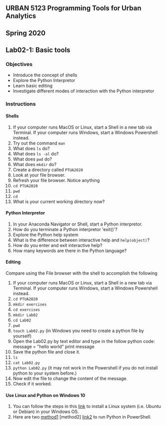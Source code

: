## URBAN 5123 Programming Tools for Urban Analytics
## Spring 2020
## Lab02-1: Basic tools

### Objectives

 - Introduce the concept of shells
 - Explore the Python Interpretor
 - Learn basic editing
 - Investigate different modes of interaction with the Python interpretor

### Instructions

#### Shells

 1. If your computer runs MacOS or Linux, start a Shell in a new tab via Terminal. If your computer runs Windows, start a Windows Powershell instead. 
 2. Try out the command `man`
 3. What does `ls` do?
 4. What does `ls -al` do?
 5. What does `pwd` do?
 6. What does `mkdir` do?
 7. Create a directory called `PTUA2020`
 8. Look at your file browser.
 9. Refresh your file browser. Notice anything
 10. `cd PTUA2020`
 11. `pwd`
 12. `cd`
 13. What is your current working directory now?


#### Python Interpretor

 1. In your Anaconda Navigator or Shell, start a Python interpretor.
 2. How do you terminate a Python interpretor 'exit()'?
 3. Explore the Python help system
 4. What is the difference between interactive help and `help(object)`?
 5. How do you enter and exit interactive help?
 6. How many keywords are there in the Python language?

#### Editing

Compare using the File browser with the shell to accomplish the following

 1. If your computer runs MacOS or Linux, start a Shell in a new tab via Terminal. If your computer runs Windows, start a Windows Powershell instead.
 2. `cd PTUA2020`
 3. `mkdir exercises`
 4. `cd exercises`
 5. `mkdir Lab02`
 6. `cd Lab02`
 7. `pwd`
 8. `touch Lab02.py` (in Windows you need to create a python file by yourself)
 9. Open the Lab02.py by text editor and type in the follow python code: 
      message = "hello world"
      print message
 10. Save the python file and close it. 
 11. `ls`
 12. `cat Lab02.py`
 13. `python Lab02.py` (it may not work in the Powershell if you do not install python to your system before.)
 14. Now edit the file to change the content of the message.
 15. Check if it worked.

#### Use Linux and Python on Windows 10
  1. You can follow the steps in this [link][bash] to install a Linux system (i.e. Ubuntu or Debian) in your Windows OS.  
  2. Here are two [method1][link1] [method2] [link2] to run Python in PowerShell.

[bash]: https://www.howtogeek.com/265900/everything-you-can-do-with-windows-10s-new-bash-shell/
[link1]: https://www.quora.com/Why-wont-Python-work-in-PowerShell-for-me
[link2]: https://stackoverflow.com/questions/19676403/running-python-in-powershell
